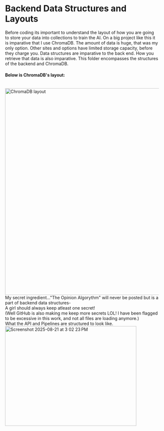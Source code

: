 <h1>Backend Data Structures and Layouts</h1>
Before coding its important to understand the layout of how you are going to store your data into collections to train the AI. 
On a big project like this it is imparative that I use ChromaDB. The amount of data is huge, that was my only option. Other sites
and options have limited storage capacity, before they charge you. Data structures are imparative to the back end. How you retrieve
that data is also imparative. This folder encompasses the structures of the backend and ChromaDB.<br>
<h4>Below is ChromaDB's layout:</h4> <br>
<img width="676" alt="ChromaDB layout" src="https://github.com/user-attachments/assets/8a431aec-fc82-4f1b-8cdf-da66842c7c4a">
<br>
My secret ingredient..."The Opinion Algorythm" will never be posted but is a part of backend data structures- <br>
A girl should always keep atleast one secret!<br>
(Well GitHub is also making me keep more secrets LOL! I have been flagged to be excessive in this work, and not all files are loading anymore.) <br>
What the API and Pipelines are structured to look like.
<img width="430" height="326" alt="Screenshot 2025-08-21 at 3 02 23 PM" src="https://github.com/user-attachments/assets/b8664fd6-762b-4246-a54f-04862cfcbdba" />
